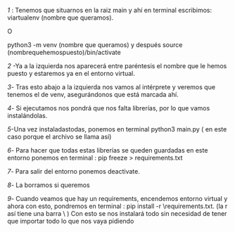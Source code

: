 
*1* : Tenemos que situarnos en la raiz main y ahí en terminal escribimos:
viartualenv (nombre que queramos).

O

python3 -m venv (nombre que queramos)
y después source (nombrequehemospuesto)/bin/activate

*2* -Ya a la izquierda nos aparecerá entre paréntesis el nombre que le hemos puesto y estaremos ya en el entorno virtual.

*3*- Tras esto abajo a la izquierda nos vamos al intérprete y veremos que tenemos el de venv, asegurándonos que está marcada ahí.

*4*- Si ejecutamos nos pondrá que nos falta librerías, por lo que vamos instalándolas.

*5*-Una vez instaladastodas, ponemos en terminal python3 main.py ( en este caso porque el archivo se llama así)

*6*- Para hacer que todas estas librerías se queden guardadas en este entorno ponemos en terminal :  pip freeze > requirements.txt

*7*- Para salir del entorno ponemos deactivate.

*8*- La borramos si queremos

*9*- Cuando veamos que hay un requirements, encendemos entorno virtual y ahora con esto, pondremos en terminal : pip install -r \requirements.txt.   (la r así tiene una barra \ )
Con esto se nos instalará todo sin necesidad de tener que importar todo lo que nos vaya pidiendo